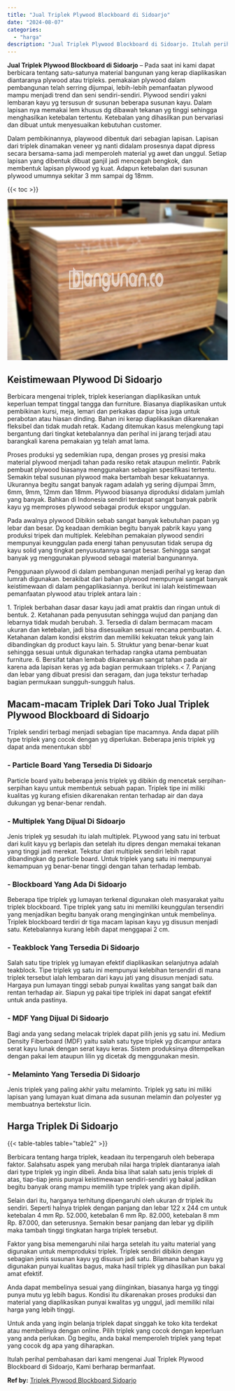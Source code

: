 ```yaml
---
title: "Jual Triplek Plywood Blockboard di Sidoarjo"
date: "2024-08-07"
categories: 
  - "harga"
description: "Jual Triplek Plywood Blockboard di Sidoarjo. Itulah perihal pembahasan dari kami mengenai Jual Triplek Plywood Blockboard di Sidoarjo, Kami berharap bermanfa..."
---
```


**Jual Triplek Plywood Blockboard di Sidoarjo** – Pada saat ini kami dapat berbicara tentang satu-satunya material bangunan yang kerap diaplikasikan diantaranya plywood atau tripleks. pemakaian plywood dalam pembangunan telah serring dijumpai, lebih-lebih pemanfaatan plywood mampu menjadi trend dan seni sendiri-sendiri. Plywood sendiri yakni lembaran kayu yg tersusun dr susunan beberapa susunan kayu. Dalam lapisan nya memakai lem khusus dg dibawah tekanan yg tinggi sehingga menghasilkan ketebalan tertentu. Ketebalan yang dihasilkan pun bervariasi dan dibuat untuk menyesuaikan kebutuhan customer.

Dalam pembikinannya, playwood dibentuk dari sebagian lapisan. Lapisan dari triplek dinamakan veneer yg nanti didalam prosesnya dapat dipress secara bersama-sama jadi memperoleh material yg awet dan unggul. Setiap lapisan yang dibentuk dibuat ganjil jadi mencegah bengkok, dan membentuk lapisan plywood yg kuat. Adapun ketebalan dari susunan plywood umumnya sekitar 3 mm sampai dg 18mm.

{{< toc >}}

![Jual Triplek Plywood Blockboard di Sidoarjo](/images/jual-triplek-murah-36.png)

## Keistimewaan Plywood Di Sidoarjo

Berbicara mengenai triplek, triplek keseriangan diaplikasikan untuk keperluan tempat tinggal tangga dan furniture. Biasanya diaplikasikan untuk pembikinan kursi, meja, lemari dan perkakas dapur bisa juga untuk perabotan atau hiasan dinding. Bahan ini kerap diaplikasikan dikarenakan fleksibel dan tidak mudah retak. Kadang ditemukan kasus melengkung tapi bergantung dari tingkat ketebalannya dan perihal ini jarang terjadi atau barangkali karena pemakaian yg telah amat lama.

Proses produksi yg sedemikian rupa, dengan proses yg presisi maka material plywood menjadi tahan pada resiko retak ataupun melintir. Pabrik pembuat plywood biasanya menggunakan sebagian spesifikasi tertentu. Semakin tebal susunan plywood maka bertambah besar kekuatannya. Ukurannya begitu sangat banyak ragam adalah yg sering dijumpai 3mm, 6mm, 9mm, 12mm dan 18mm. Plywood biasanya diproduksi didalam jumlah yang banyak. Bahkan di Indonesia sendiri terdapat sangat banyak pabrik kayu yg memproses plywood sebagai produk ekspor unggulan.

Pada awalnya plywood Dibikin sebab sangat banyak kebutuhan papan yg lebar dan besar. Dg keadaan demikian begitu banyak pabrik kayu yang produksi tripek dan multiplek. Kelebihan pemakaian plywood sendiri mempunyai keunggulan pada energi tahan penyusutan tidak serupa dg kayu solid yang tingkat penyusutannya sangat besar. Sehingga sangat banyak yg menggunakan plywood sebagai material bangunannya.

Penggunaan plywood di dalam pembangunan menjadi perihal yg kerap dan lumrah digunakan. berakibat dari bahan plywood mempunyai sangat banyak keistimewaan di dalam pengaplikasiannya. berikut ini ialah keistimewaan pemanfaatan plywood atau triplek antara lain :

1\. Triplek berbahan dasar dasar kayu jadi amat praktis dan ringan untuk di bentuk. 2. Ketahanan pada penyusutan sehingga wujud dan panjang dan lebarnya tidak mudah berubah. 3. Tersedia di dalam bermacam macam ukuran dan ketebalan, jadi bisa disesuaikan sesuai rencana pembuatan. 4. Ketahanan dalam kondisi ekstrim dan memiliki kekuatan tekuk yang lain dibandingkan dg product kayu lain. 5. Struktur yang benar-benar kuat sehingga sesuai untuk digunakan terhadap rangka utama pembuatan furniture. 6. Bersifat tahan lembab dikarenakan sangat tahan pada air karena ada lapisan keras yg ada bagian permukaan tripleks.< 7. Panjang dan lebar yang dibuat presisi dan seragam, dan juga tekstur terhadap bagian permukaan sungguh-sungguh halus.

## Macam-macam Triplek Dari Toko Jual Triplek Plywood Blockboard di Sidoarjo

Triplek sendiri terbagi menjadi sebagian tipe macamnya. Anda dapat pilih type triplek yang cocok dengan yg diperlukan. Beberapa jenis triplek yg dapat anda menentukan sbb!

### \- Particle Board Yang Tersedia Di Sidoarjo

Particle board yaitu beberapa jenis triplek yg dibikin dg mencetak serpihan-serpihan kayu untuk membentuk sebuah papan. Triplek tipe ini miliki kualitas yg kurang efisien dikarenakan rentan terhadap air dan daya dukungan yg benar-benar rendah.

### \- Multiplek Yang Dijual Di Sidoarjo

Jenis triplek yg sesudah itu ialah multiplek. PLywood yang satu ini terbuat dari kulit kayu yg berlapis dan setelah itu dipres dengan memakai tekanan yang tinggi jadi merekat. Tekstur dari multiplek sendiri lebih rapat dibandingkan dg particle board. Untuk triplek yang satu ini mempunyai kemampuan yg benar-benar tinggi dengan tahan terhadap lembab.

### \- Blockboard Yang Ada Di Sidoarjo

Beberapa tipe triplek yg lumayan terkenal digunakan oleh masyarakat yaitu triplek blockboard. Tipe triplek yang satu ini memiliki keunggulan tersendiri yang menjadikan begitu banyak orang menginginkan untuk membelinya. Triplek blockboard terdiri dr tiga macam lapisan kayu yg disusun menjadi satu. Ketebalannya kurang lebih dapat menggapai 2 cm.

### \- Teakblock Yang Tersedia Di Sidoarjo

Salah satu tipe triplek yg lumayan efektif diaplikasikan selanjutnya adalah teakblock. Tipe triplek yg satu ini mempunyai kelebihan tersendiri di mana triplek tersebut ialah lembaran dari kayu jati yang disusun menjadi satu. Hargaya pun lumayan tinggi sebab punyai kwalitas yang sangat baik dan rentan terhadap air. Siapun yg pakai tipe triplek ini dapat sangat efektif untuk anda pastinya.

### \- MDF Yang Dijual Di Sidoarjo

Bagi anda yang sedang melacak triplek dapat pilih jenis yg satu ini. Medium Density Fiberboard (MDF) yaitu salah satu type triplek yg dicampur antara serat kayu lunak dengan serat kayu keras. Sistem produksinya ditempelkan dengan pakai lem ataupun lilin yg dicetak dg menggunakan mesin.

### \- Melaminto Yang Tersedia Di Sidoarjo

Jenis triplek yang paling akhir yaitu melaminto. Triplek yg satu ini miliki lapisan yang lumayan kuat dimana ada susunan melamin dan polyester yg membuatnya bertekstur licin.

## Harga Triplek Di Sidoarjo

{{< table-tables table="table2" >}}

Berbicara tentang harga triplek, keadaan itu terpengaruh oleh beberapa faktor. Salahsatu aspek yang merubah nilai harga triplek diantaranya ialah dari type triplek yg ingin dibeli. Anda bisa lihat salah satu jenis triplek di atas, tiap-tiap jenis punyai keistimewaan sendiri-sendiri yg bakal jadikan begitu banyak orang mampu memilih type triplek yang akan dipilih.

Selain dari itu, harganya terhitung dipengaruhi oleh ukuran dr triplek itu sendiri. Seperti halnya triplek dengan panjang dan lebar 122 x 244 cm untuk ketebalan 4 mm Rp. 52.000, ketebalan 6 mm Rp. 82.000, ketebalan 8 mm Rp. 87.000, dan seterusnya. Semakin besar panjang dan lebar yg dipilih maka tambah tinggi tingkatan harga triplek tersebut.

Faktor yang bisa memengaruhi nilai harga setelah itu yaitu material yang digunakan untuk memproduksi triplek. Triplek sendiri dibikin dengan sebagian jenis susunan kayu yg disusun jadi satu. Bilamana bahan kayu yg digunakan punyai kualitas bagus, maka hasil triplek yg dihasilkan pun bakal amat efektif.

Anda dapat membelinya sesuai yang diinginkan, biasanya harga yg tinggi punya mutu yg lebih bagus. Kondisi itu dikarenakan proses produksi dan material yang diaplikasikan punyai kwalitas yg unggul, jadi memiliki nilai harga yang lebih tinggi.

Untuk anda yang ingin belanja triplek dapat singgah ke toko kita terdekat atau membelinya dengan online. Pilih triplek yang cocok dengan keperluan yang anda perlukan. Dg begitu, anda bakal memperoleh triplek yang tepat yang cocok dg apa yang diharapkan.

Itulah perihal pembahasan dari kami mengenai Jual Triplek Plywood Blockboard di Sidoarjo, Kami berharap bermanfaat.

**Ref by:** [Triplek Plywood Blockboard Sidoarjo](https://id.wikipedia.org/wiki/Triplek)
